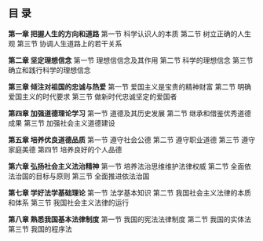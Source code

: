 ## 目  录

**第一章 把握人生的方向和道路**
	第一节 科学认识人的本质
	第二节 树立正确的人生观
	第三节 协调人生道路上的若干关系

**第二章 坚定理想信念**
	第一节 理想信信念及其作用
	第二节 科学的理想信念
	第三节 确立和践行科学的理想信念

**第三章 倾注对祖国的忠诚与热爱**
	第一节 爱国主义是宝贵的精神财富
	第二节 明确爱国主义的时代要求
	第三节 做新时代忠诚坚定的爱国者

**第四章 加强道德理论学习**
	第一节 道德及其历史发展
	第二节 继承和借鉴优秀道德成果
	第三节 加强社会主义道德建设

**第五章 培养优良道德品质**
	第一节 遵守社会公德
	第二节 遵守职业道德
	第三节 遵守家庭美德
	第四节 培养良好的个人品德

**第六章 弘扬社会主义法治精神**
	第一节 培养法治思维维护法律权威
	第二节 全面依法治国的目标与原则
	第三节 全面推进依法治国

**第七章 学好法学基础理论**
	第一节 法学基本知识
	第二节 我国社会主义法律的本质和体系
	第三节 我国社会主义法律的运行

**第八章 熟悉我国基本法律制度**
	第一节 我国的宪法法律制度
	第二节 我国的实体法
	第三节 我国的程序法